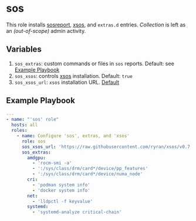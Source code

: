 # sos

This role installs [sosreport](https://github.com/sosreport/sos),
[xsos](https://github.com/ryran/xsos),
and `extras.d` entries. _Collection_ is left as an _(out-of-scope)_ admin activity.

## Variables

1. `sos_extras`: custom commands or files in `sos` reports.
Default: see [Example Playbook](#example-playbook)
2. `sos_xsos`: controls [xsos](https://github.com/ryran/xsos) installation.
Default: `true`
3. `sos_xsos_url`: `xsos` installation URL.
[Default](https://github.com/ryran/xsos/raw/master/xsos)

## Example Playbook

```yaml
---
- name: "'sos' role"
  hosts: all
  roles:
    - name: Configure 'sos', extras, and 'xsos'
      role: sos
      sos_xsos_url: 'https://raw.githubusercontent.com/ryran/xsos/v0.7.33/xsos'
      sos_extras:
        amdgpu:
          - 'rocm-smi -a'
          - ':/sys/class/drm/card*/device/pp_features'
          - ':/sys/class/drm/card*/device/numa_node'
        cri:
          - 'podman system info'
          - 'docker system info'
        net:
          - 'lldpctl -f keyvalue'
        systemd:
          - 'systemd-analyze critical-chain'
```
